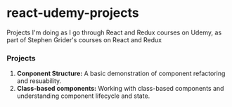 # react-udemy-projects

Projects I'm doing as I go through React and Redux courses on Udemy, as part of Stephen Grider's courses on React and Redux

### Projects

1.  **Conponent Structure:** A basic demonstration of component refactoring and resuability.
2.  **Class-based components:** Working with class-based components and understanding component lifecycle and state.
